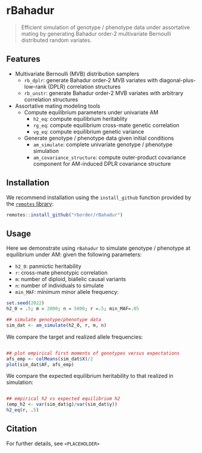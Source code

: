 # rBahadur

> Efficient simulation of genotype / phenotype data under
> assortative mating by generating Bahadur order-2
> multivariate Bernoulli distributed random variates.

## Features

* Multivariate Bernoulli (MVB) distribution samplers
  * `rb_dplr`: generate Bahadur order-2 MVB variates with diagonal-plus-low-rank (DPLR) correlation structures
  * `rb_unstr`: generate Bahadur order-2 MVB variates with arbitrary correlation structures
* Assortative mating  modeling tools
  * Compute equilibrium parameters under univariate AM
    * `h2_eq`: compute equilibrium heritablity
    * `rg_eq`: compute equilibrium cross-mate genetic correlation
    * `vg_eq`: compute equilibrium genetic variance
  * Generate genotype / phenotype data given initial conditions
    * `am_simulate`: complete univariate genotype / phenotype simulation
    * `am_covariance_structure`: compute outer-product covariance component for AM-induced DPLR covariance structure


## Installation

We recommend installation using the `install_github` function provided by the [`remotes` library](https://github.com/r-lib/remotes):

```r
remotes::install_github("rborder/rBahadur")
```

## Usage

Here we demonstrate using `rBahadur` to simulate genotype / phenotype at equilibrium under AM: given the following parameters:

 - `h2_0`: panmictic heritability
 - `r`: cross-mate phenotypic correlation
 - `m`: number of diploid, biallelic causal variants
 - `n`: number of individuals to simulate
 - `min_MAF`: minimum minor allele frequency:
 
 ```r
set.seed(2022)
h2_0 = .5; m = 2000; n = 5000; r =.5; min_MAF=.05

## simulate genotype/phenotype data
sim_dat <- am_simulate(h2_0, r, m, n)
```

We compare the target and realized allele frequencies:

```r

## plot empirical first moments of genotypes versus expectations
afs_emp <- colMeans(sim_dat$X)/2
plot(sim_dat$AF, afs_emp)
```

We compare the expected equilibrium heritability to that realized in simulation: 

```r

## empirical h2 vs expected equilibrium h2
(emp_h2 <- var(sim_dat$g)/var(sim_dat$y))
h2_eq(r, .5)
```

## Citation

For further details, see `<PLACEHOLDER>`

